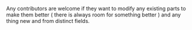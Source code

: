 Any contributors are welcome if they want to modify any existing parts to make them better ( there is always room for something better ) and any thing new and from distinct fields. 
